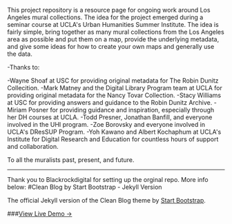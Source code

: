 This project repository is a resource page for ongoing work around Los Angeles mural collections. The idea for the project emerged during a seminar course at UCLA's Urban Humanities Summer Institute. The idea is fairly simple, bring together as many mural collections from the Los Angeles area as possible and put them on a map, provide the underlying metadata, and give some ideas for how to create your own maps and generally use the data. 
 
 -Thanks to:
 
 -Wayne Shoaf at USC for providing original metadata for The Robin Dunitz Collecition.
 -Mark Matney and the Digital Library Program team at UCLA for providing original metadata for the Nancy Tovar Collection.
 -Stacy Williams at USC for providing answers and guidance to the Robin Dunitz Archive.
 -Miriam Posner for providing guidance and inspiration, especially through her DH courses at UCLA.
 -Todd Presner, Jonathan Banfill, and everyone involved in the UHI program. 
 -Zoe Borovsky and everyone involved in UCLA's DResSUP Program.
 -Yoh Kawano and Albert Kochaphum at UCLA's Institute for Digital Research and Education for countless hours of support and collaboration.


To all the muralists past, present, and future. 

------------------------------------------------------------------------------------

Thank you to Blackrockdigital for setting up the orginal repo. More info below:
#Clean Blog by Start Bootstrap - Jekyll Version

The official Jekyll version of the Clean Blog theme by [Start Bootstrap](http://startbootstrap.com/).

###[View Live Demo &rarr;](http://blackrockdigital.github.io/startbootstrap-clean-blog-jekyll/)

